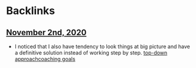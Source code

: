 
# Backlinks
## [November 2nd, 2020](<November 2nd, 2020.md>)
- I noticed that I also have tendency to look things at big picture and have a definitive solution instead of working step by step. [top-down approach](<top-down approach.md>)[coaching goals](<coaching goals.md>)

